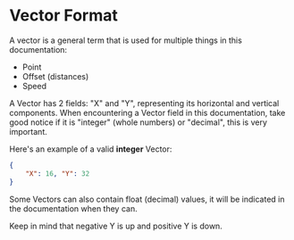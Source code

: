 # Vector Format

A vector is a general term that is used for multiple things in this documentation:
- Point
- Offset (distances)
- Speed

A Vector has 2 fields: "X" and "Y", representing its horizontal and vertical components. When encountering a Vector field in this documentation, take good notice if it is "integer" (whole numbers) or "decimal", this is very important.

Here's an example of a valid **integer** Vector:
```json
{
	"X": 16, "Y": 32
}
```
Some Vectors can also contain float (decimal) values, it will be indicated in the documentation when they can.

Keep in mind that negative Y is up and positive Y is down.